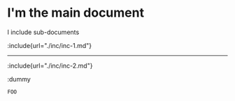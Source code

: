 # I'm the main document

I include sub-documents

:include{url="./inc/inc-1.md"}

---

:include{url="./inc/inc-2.md"}

:dummy

```
FOO
```

